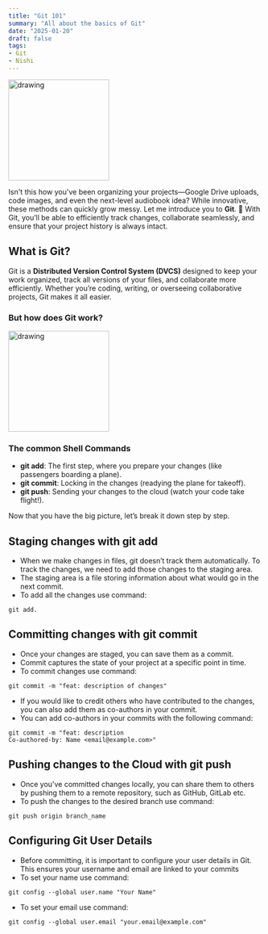 ```yaml
---
title: "Git 101"
summary: "All about the basics of Git"
date: "2025-01-20"
draft: false
tags:
- Git
- Nishi
---
```


<img src="/assets/blogs/07-Git-101/meme1.jpg" alt="drawing" width="200">


Isn't this how you've been organizing your projects—Google Drive uploads, code images, and
even the next-level audiobook idea? While innovative, these methods can quickly grow messy.
Let me introduce you to **Git**. 🚀 With Git, you’ll be able to efficiently track changes, collaborate
seamlessly, and ensure that your project history is always intact.

## What is Git?

Git is a **Distributed Version Control System (DVCS)** designed to keep your work organized,
track all versions of your files, and collaborate more efficiently. Whether you’re coding, writing,
or overseeing collaborative projects, Git makes it all easier.

### But how does Git work?  

<img src="/assets/blogs/07-Git-101/meme3.jpg" alt="drawing" width="200">


### The common Shell Commands
- **git add**: The first step, where you prepare your changes (like passengers boarding a plane).  
- **git commit**: Locking in the changes (readying the plane for takeoff).  
- **git push**: Sending your changes to the cloud (watch your code take flight!).  

Now that you have the big picture, let’s break it down step by step.  

## Staging changes with git add
-  When we make changes in files, git doesn’t track them automatically. To track the
changes, we need to add those changes to the staging area.
- The staging area is a file storing information about what would go in the next commit.
- To add all the changes use command:
```
git add.
```
## Committing changes with git commit

- Once your changes are staged, you can save them as a commit.
- Commit captures the state of your project at a specific point in time.
- To commit changes use command:
```
git commit -m "feat: description of changes"
```
- If you would like to credit others who have contributed to the changes, you can also add
them as co-authors in your commit.
- You can add co-authors in your commits with the following command:
```
git commit -m "feat: description
Co-authored-by: Name <email@example.com>"
```
## Pushing changes to the Cloud with git push

- Once you’ve committed changes locally, you can share them to others by pushing them
to a remote repository, such as GitHub, GitLab etc.
- To push the changes to the desired branch use command:
```
git push origin branch_name
```
## Configuring Git User Details

- Before committing, it is important to configure your user details in Git. This ensures your
username and email are linked to your commits
- To set your name use command:
```
git config --global user.name "Your Name"
```
- To set your email use command:
```
git config --global user.email "your.email@example.com"
```